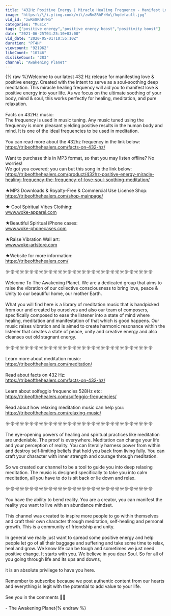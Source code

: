 ```yaml
---
title: "432Hz Positive Energy | Miracle Healing Frequency - Manifest Love | Soul Soothing Meditation"
image: "https:\/\/i.ytimg.com\/vi\/zwRm8RhFrHo\/hqdefault.jpg"
vid_id: "zwRm8RhFrHo"
categories: "Music"
tags: ["positive energy","positive energy boost","positivity boost"]
date: "2021-06-25T04:25:10+03:00"
vid_date: "2020-05-01T10:55:10Z"
duration: "PT4H"
viewcount: "921962"
likeCount: "10746"
dislikeCount: "283"
channel: "Awakening Planet"
---
```

{% raw %}Welcome to our latest 432 Hz release for manifesting love &amp; positive energy. Created with the intent to serve as a soul-soothing deep meditation. This miracle healing frequency will aid you to manifest love &amp; positive energy into your life. As we focus on the ultimate soothing of your body, mind &amp; soul, this works perfectly for healing, meditation, and pure relaxation.<br /><br />Facts on 432Hz music:<br />The frequency is used in music tuning. Any music tuned using the frequency is more pleasant yielding positive results in the human body and mind. It is one of the ideal frequencies to be used in meditation.<br /><br />You can read more about the 432hz frequency in the link below:<br /><a rel="nofollow" target="blank" href="https://tribeofthehealers.com/facts-on-432-hz/">https://tribeofthehealers.com/facts-on-432-hz/</a><br /><br />Want to purchase this in MP3 format, so that you may listen offline? No worries! <br />We got you covered; you can but this song in the link below:<br /><a rel="nofollow" target="blank" href="https://tribeofthehealers.com/product/432hz-positive-energy-miracle-healing-frequency-the-frequency-of-love-soul-soothing-meditation/">https://tribeofthehealers.com/product/432hz-positive-energy-miracle-healing-frequency-the-frequency-of-love-soul-soothing-meditation/</a><br /><br />★MP3 Downloads &amp; Royalty-Free &amp; Commercial Use License Shop:<br /><a rel="nofollow" target="blank" href="https://tribeofthehealers.com/shop-mainpage/">https://tribeofthehealers.com/shop-mainpage/</a><br /><br />★ Cool Spiritual Vibes Clothing:<br />www.woke-apparel.com<br /><br />★Beautiful Spiritual iPhone cases:<br />www.woke-phonecases.com<br /><br />★Raise Vibration Wall art:<br />www.woke-artstore.com<br /><br />★Website for more information:<br /><a rel="nofollow" target="blank" href="https://tribeofthehealers.com/">https://tribeofthehealers.com/</a><br /><br />☼☼☼☼☼☼☼☼☼☼☼☼☼☼☼☼☼☼☼☼☼☼☼☼☼☼☼☼☼☼☼<br /><br />Welcome To The Awakening Planet. We are a dedicated group that aims to raise the vibration of our collective consciousness to bring love, peace &amp; Unity to our beautiful home, our mother Earth. <br /><br />What you will find here is a library of meditation music that is handpicked from our and created by ourselves and also our team of composers, specifically composed to ease the listener into a state of mind where healing, meditation and manifestation of that which is good happens. Our music raises vibration and is aimed to create harmonic resonance within the listener that creates a state of peace, unity and creative energy and also cleanses out old stagnant energy.<br /><br />☼☼☼☼☼☼☼☼☼☼☼☼☼☼☼☼☼☼☼☼☼☼☼☼☼☼☼☼☼☼☼<br /><br />Learn more about meditation music: <br /><a rel="nofollow" target="blank" href="https://tribeofthehealers.com/meditation/">https://tribeofthehealers.com/meditation/</a><br /><br />Read about facts on 432 Hz: <br /><a rel="nofollow" target="blank" href="https://tribeofthehealers.com/facts-on-432-hz/">https://tribeofthehealers.com/facts-on-432-hz/</a><br /><br />Learn about solfeggio frequencies 528Hz etc: <br /><a rel="nofollow" target="blank" href="https://tribeofthehealers.com/solfeggio-frequencies/">https://tribeofthehealers.com/solfeggio-frequencies/</a><br /><br />Read about how relaxing meditation music can help you:<br /><a rel="nofollow" target="blank" href="https://tribeofthehealers.com/relaxing-music/">https://tribeofthehealers.com/relaxing-music/</a><br /><br />☼☼☼☼☼☼☼☼☼☼☼☼☼☼☼☼☼☼☼☼☼☼☼☼☼☼☼☼☼☼☼<br /><br />The eye-opening powers of healing and spiritual practices like meditation are undeniable. The proof is everywhere. Meditation can change your life and your perception of reality. You can literally harness power from within and destroy self-limiting beliefs that hold you back from living fully. You can craft your character with inner strength and courage through meditation.<br /><br />So we created our channel to be a tool to guide you into deep relaxing meditation. The music is designed specifically to take you into calm meditation, all you have to do is sit back or lie down and relax. <br /><br />☼☼☼☼☼☼☼☼☼☼☼☼☼☼☼☼☼☼☼☼☼☼☼☼☼☼☼☼☼☼☼<br /><br />You have the ability to bend reality. You are a creator, you can manifest the reality you want to live with an abundance mindset.<br /><br />This channel was created to inspire more people to go within themselves and craft their own character through meditation, self-healing and personal growth. This is a community of friendship and unity.<br /><br />In general we really just want to spread some positive energy and help people let go of all their baggage and suffering and take some time to relax, heal and grow. We know life can be tough and sometimes we just need positive change. It starts with you. We believe in you dear Soul. So for all of you going through life and its ups and downs, <br /><br />it is an absolute privilege to have you here.<br /><br />Remember to subscribe because we post authentic content from our hearts and everything is legit with the potential to add value to your life. <br /><br />See you in the comments 🙏💖<br /><br />- The Awakening Planet{% endraw %}
